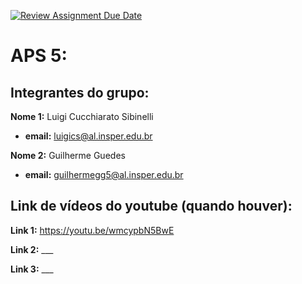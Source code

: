[![Review Assignment Due Date](https://classroom.github.com/assets/deadline-readme-button-22041afd0340ce965d47ae6ef1cefeee28c7c493a6346c4f15d667ab976d596c.svg)](https://classroom.github.com/a/GiXfZmlw)
# APS 5:

## Integrantes do grupo:

**Nome 1:**   Luigi Cucchiarato Sibinelli

* **email:** luigics@al.insper.edu.br

**Nome 2:**   Guilherme Guedes

* **email:** guilhermegg5@al.insper.edu.br

## Link de vídeos do youtube (quando houver):

**Link 1:**   https://youtu.be/wmcypbN5BwE

**Link 2:**   ___

**Link 3:**   ___
